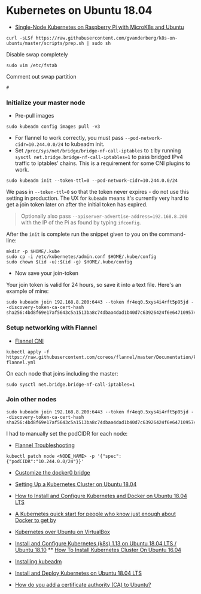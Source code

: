 # Kubernetes on Ubuntu 18.04

* [Single-Node Kubernetes on Raspberry Pi with MicroK8s and Ubuntu](https://blog.ubuntu.com/2019/02/27/single-node-kubernetes-on-raspberry-pi-microk8s-ubuntu)

```
curl -sLSf https://raw.githubusercontent.com/gvanderberg/k8s-on-ubuntu/master/scripts/prep.sh | sudo sh
```

Disable swap completely

```
sudo vim /etc/fstab
```

Comment out swap partition

```
#
```

### Initialize your master node

* Pre-pull images

```
sudo kubeadm config images pull -v3
```

* For flannel to work correctly, you must pass ```--pod-network-cidr=10.244.0.0/24``` to kubeadm init.
* Set ```/proc/sys/net/bridge/bridge-nf-call-iptables``` to ```1``` by running ```sysctl net.bridge.bridge-nf-call-iptables=1``` to pass bridged IPv4 traffic to iptables’ chains. This is a requirement for some CNI plugins to work.

```
sudo kubeadm init --token-ttl=0 --pod-network-cidr=10.244.0.0/24
```

We pass in `--token-ttl=0` so that the token never expires - do not use this setting in production. The UX for `kubeadm` means it's currently very hard to get a join token later on after the initial token has expired. 

> Optionally also pass `--apiserver-advertise-address=192.168.8.200` with the IP of the Pi as found by typing `ifconfig`.

After the `init` is complete run the snippet given to you on the command-line:

```
mkdir -p $HOME/.kube
sudo cp -i /etc/kubernetes/admin.conf $HOME/.kube/config
sudo chown $(id -u):$(id -g) $HOME/.kube/config
```

* Now save your join-token

Your join token is valid for 24 hours, so save it into a text file. Here's an example of mine:

```
sudo kubeadm join 192.168.8.200:6443 --token fr4eq0.5xys4i4rft5p95jd --discovery-token-ca-cert-hash sha256:4bd8f69e17af5643c5a1513ba8c74dbaa4dad1b40d7c63926424f6e647109574
```

### Setup networking with Flannel

* [Flannel CNI](https://kubernetes.io/docs/setup/production-environment/tools/kubeadm/create-cluster-kubeadm/#tabs-pod-install-4)

```
kubectl apply -f https://raw.githubusercontent.com/coreos/flannel/master/Documentation/kube-flannel.yml
```

On each node that joins including the master:

```
sudo sysctl net.bridge.bridge-nf-call-iptables=1
```

### Join other nodes

```
sudo kubeadm join 192.168.8.200:6443 --token fr4eq0.5xys4i4rft5p95jd --discovery-token-ca-cert-hash sha256:4bd8f69e17af5643c5a1513ba8c74dbaa4dad1b40d7c63926424f6e647109574
```

I had to manually set the podCIDR for each node:
* [Flannel Troubleshooting](https://github.com/coreos/flannel/blob/master/Documentation/troubleshooting.md)

```
kubectl patch node <NODE_NAME> -p '{"spec":{"podCIDR":"10.244.0.0/24"}}'
```

* [Customize the docker0 bridge](https://docs.docker.com/v17.09/engine/userguide/networking/default_network/custom-docker0/)
* [Setting Up a Kubernetes Cluster on Ubuntu 18.04](https://mherman.org/blog/setting-up-a-kubernetes-cluster-on-ubuntu/)
* [How to Install and Configure Kubernetes and Docker on Ubuntu 18.04 LTS](https://www.howtoforge.com/tutorial/how-to-install-kubernetes-on-ubuntu/)
* [A Kubernetes quick start for people who know just enough about Docker to get by](https://blog.sourcerer.io/a-kubernetes-quick-start-for-people-who-know-just-enough-about-docker-to-get-by-71c5933b4633)
* [Kubernetes over Ubuntu on VirtualBox](https://itnext.io/kubernetes-on-ubuntu-on-virtualbox-60e8ce7c85ed)
* [Install and Configure Kubernetes (k8s) 1.13 on Ubuntu 18.04 LTS / Ubuntu 18.10](https://www.linuxtechi.com/install-configure-kubernetes-ubuntu-18-04-ubuntu-18-10/)
** [How To Install Kubernetes Cluster On Ubuntu 16.04](https://www.edureka.co/blog/install-kubernetes-on-ubuntu)
* [Installing kubeadm](https://kubernetes.io/docs/setup/independent/install-kubeadm/#configure-cgroup-driver-used-by-kubelet-on-master-node)
* [Install and Deploy Kubernetes on Ubuntu 18.04 LTS](https://vitux.com/install-and-deploy-kubernetes-on-ubuntu/)


* [How do you add a certificate authority (CA) to Ubuntu?](https://superuser.com/questions/437330/how-do-you-add-a-certificate-authority-ca-to-ubuntu)

